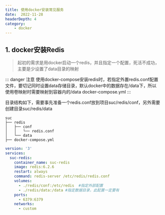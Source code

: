 ```yaml
---
title: 使用docker安装常见服务
date:  2022-11-28
headerDepth: 4
category:
    - docker
---
```


## 1. docker安装Redis

> 起初的需求是用docker启动一个redis，并且指定一个配置，死活不成功，主要是少设置了data目录的映射

::: danger 注意
使用docker-compose安装redis时，若指定外置redis.conf配置文件，要切记同时设置data存储目录，默认docker中的数据存在/data下，所以
使用卷映射时需要映射到容器内的/data docker-compose.yml
:::

目录结构如下，需要事先准备一个redis.conf放到项目suc/redis/conf，另外需要创建目录suc/redis/data

```shell
suc
├── redis
│   ├── conf
│   │   └── redis.conf
│   └── data
├── docker-compose.yml

```

```yaml
version: '3'
services:
  suc-redis:
    container_name: suc-redis
    image: redis:6.2.6
    restart: always
    command: redis-server /etc/redis/redis.conf
    volumes:
      - ./redis/conf:/etc/redis  #指定外部配置
      - ./redis/data:/data #指定数据目录，此配置一定要有
    ports:
      - 6379:6379
    networks:
      - custom
```
